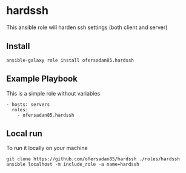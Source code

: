 # hardssh

This ansible role will harden ssh settings (both client and server)

## Install

    ansible-galaxy role install ofersadan85.hardssh

## Example Playbook

This is a simple role without variables

    - hosts: servers
      roles:
        - ofersadan85.hardssh

## Local run

To run it locally on your machine

    git clone https://github.com/ofersadan85/hardssh ./roles/hardssh
    ansible localhost -m include_role -a name=hardssh
